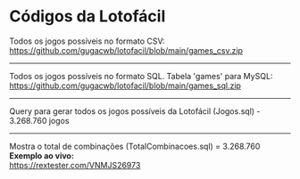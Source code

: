 # Códigos da Lotofácil

Todos os jogos possíveis no formato CSV:<br>
https://github.com/gugacwb/lotofacil/blob/main/games_csv.zip

<hr>

Todos os jogos possíveis no formato SQL. Tabela 'games' para MySQL:<br>
https://github.com/gugacwb/lotofacil/blob/main/games_sql.zip

<hr>

Query para gerar todos os jogos possíveis da Lotofácil (Jogos.sql) - 3.268.760 jogos

<hr>

Mostra o total de combinações (TotalCombinacoes.sql) = 3.268.760
<br>
<strong>Exemplo ao vivo:</strong><br>
https://rextester.com/VNMJS26973
